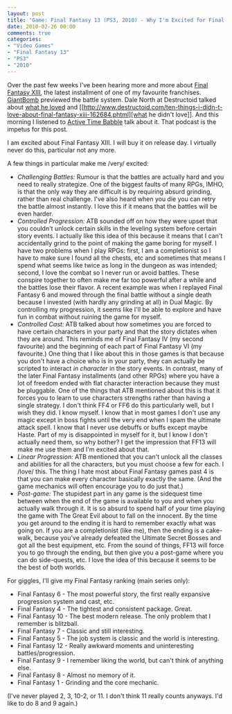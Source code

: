 ```yaml
---
layout: post
title: "Game: Final Fantasy 13 (PS3, 2010) - Why I'm Excited for Final Fantasy 13"
date: 2010-02-26 00:00
comments: true
categories:
- "Video Games"
- "Final Fantasy 13"
- "PS3"
- "2010"
---
```


Over the past few weeks I've been hearing more and more about
[Final Fantasy XIII](http://en.wikipedia.org/wiki/Final_Fantasy_XIII), the latest installment of one of my favourite
franchises. [GiantBomb](http://www.giantbomb.com/ask-me-anything-final-fantasy-xiii/17-2004/) previewed the battle system. Dale North at
Destructoid talked about [what he loved](http://www.destructoid.com/ten-things-i-loved-about-final-fantasy-xiii-162457.phtml) and [[http://www.destructoid.com/ten-things-i-didn-t-love-about-final-fantasy-xiii-162684.phtml][what he didn't
love]]. And this morning I listened to [Active Time Babble](http://www.1up.com/do/minisite?cId=3176689) talk about
it. That podcast is the impetus for this post.

I am excited about Final Fantasy XIII. I will buy it on release
day. I virtually never do this, particular not any more.

A few things in particular make me /very/ excited:
- *Challenging Battles:* Rumour is that the battles are actually
hard and you need to really strategize. One of the biggest
faults of many RPGs, IMHO, is that the only way they are
difficult is by requiring absurd grinding, rather than real
challenge. I've also heard when you die you can retry the battle
almost instantly. I love this if it means that the battles will
be even harder.
- *Controlled Progression:* ATB sounded off on how they were upset
that you couldn't unlock certain skills in the leveling system
before certain story events. I actually like this idea of this
because it means that I can't accidentally grind to the point of
making the game boring for myself. I have two problems when I
play RPGs: first, I am a completionist so I have to make sure I
found all the chests, etc and sometimes that means I spend what
seems like twice as long in the dungeon as was intended; second,
I love the combat so I never run or avoid battles. These
conspire together to often make me far too powerful after a
while and the battles lose their flavor. A recent example was
when I replayed Final Fantasy 6 and mowed through the final
battle without a single death because I invested (with hardly
any grinding at all) in Dual Magic. By controlling my
progression, it seems like I'll be able to explore and have fun
in combat without ruining the game for myself.
- *Controlled Cast:* ATB talked about how sometimes you are forced
to have certain characters in your party and that the story
dictates when they are around. This reminds me of Final Fantasy
IV (my second favourite) and the beginning of each part of Final
Fantasy VI (my favourite.) One thing that I like about this in
those games is that because you don't have a choice who is in
your party, they can actually be scripted to interact <em>in
character</em> in the story events. In contrast, many of the
later Final Fantasy installments (and other RPGs) where you have
a lot of freedom ended with flat character interaction because
they must be pluggable. One of the things that ATB mentioned
about this is that it forces you to learn to use characters
strengths rather than having a single strategy. I don't think
FF4 or FF6 do this particularly well, but I wish they did. I
know myself. I know that in most games I don't use any magic
except in boss fights until the very end when I spam the
ultimate attack spell. I know that I never use debuffs or buffs
except maybe Haste. Part of my is disappointed in myself for it,
but I know I don't actually need them, so why bother? I get the
impression that FF13 will make me use them and I'm excited about
that.
- *Linear Progression:* ATB mentioned that you can't unlock all
the classes and abilities for all the characters, but you must
choose a few for each. I /love/ this. The thing I hate
most about Final Fantasy games past 4 is that you can make every
character basically exactly the same. (And the game mechanics
will often encourage you to do just that.)
- *Post-game:* The stupidest part in any game is the sidequest
time between when the end of the game is available to you and
when you actually walk through it. It is so absurd to spend half
of your time playing the game with The Great Evil about to fall
on the innocent. By the time you get around to the ending it is
hard to remember exactly what was going on. If you are a
completionist (like me), then the ending is a cake-walk, because
you've already defeated the Ultimate Secret Bosses and got all
the best equipment, etc. From the sound of things, FF13 will
force you to go through the ending, but then give you a
post-game where you can do side-quests, etc. I love the idea of
this because it seems to be the best of both worlds.

For giggles, I'll give my Final Fantasy ranking (main series only):
- Final Fantasy 6 - The most powerful story, the first really
expansive progression system and cast, etc.
- Final Fantasy 4 - The tightest and consistent package. Great.
- Final Fantasy 10 - The best modern release. The only problem that
I remember is blitzball.
- Final Fantasy 7 - Classic and still interesting.
- Final Fantasy 5 - The job system is classic and the world is interesting.
- Final Fantasy 12 - Really awkward moments and uninteresting
battles/progression.
- Final Fantasy 9 - I remember liking the world, but can't think of
anything else.
- Final Fantasy 8 - Almost no memory of it.
- Final Fantasy 1 - Grinding and the core mechanic.

(I've never played 2, 3, 10-2, or 11. I don't think 11 really
counts anyways. I'd like to do 8 and 9 again.)
